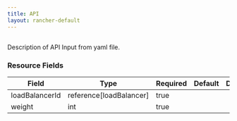 ```yaml
---
title: API
layout: rancher-default
---
```


## <no value>

Description of API Input from yaml file. 
​​
### Resource Fields

Field | Type | Required | Default | Description
---|---|---|---|---
loadBalancerId | reference[loadBalancer] | true | <no value> | 
weight | int | true | <no value> | 

